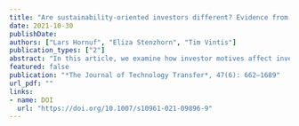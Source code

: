 ```yaml
---
title: "Are sustainability-oriented investors different? Evidence from equity crowdfunding"
date: 2021-10-30
publishDate: 
authors: ["Lars Hornuf", "Eliza Stenzhorn", "Tim Vintis"]
publication_types: ["2"]
abstract: "In this article, we examine how investor motives affect investment behavior in equity crowdfunding. In particular, we compare the investment behavior of sustainability-oriented with ordinary crowd investors on six leading equity crowdfunding platforms in Austria and Germany and investigate whether they suffer from a default shock that was recently identified by Dorfleitner et al. (2019). In general, we find evidence of a default shock in equity crowdfunding that occurs immediately after the event or if investors experience more than two insolvencies. Moreover, we find that sustainability-oriented investors pledge larger amounts of money and invest in more campaigns than ordinary crowd investors. The results also suggest that sustainability-oriented crowd investors care about non-financial returns, as they react more sensitively after experiencing a default in their equity crowdfunding portfolios, which indicates that they suffer beyond the pure financial loss. These findings contribute to recent literature on equity crowdfunding, socially responsible investing, and how individual investment motives and personal experiences affect investment decisions."
featured: false
publication: "*The Journal of Technology Transfer*, 47(6): 662–1689"
url_pdf: ""
links:
- name: DOI
  url: "https://doi.org/10.1007/s10961-021-09896-9"
---
```


